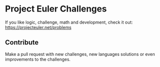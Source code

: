Project Euler Challenges
================

If you like logic, challenge, math and development, check it out: https://projecteuler.net/problems

## Contribute

Make a pull request with new challenges, new languages solutions or even improvements to the challenges.

